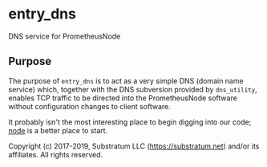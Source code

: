 # entry_dns
DNS service for PrometheusNode

## Purpose
The purpose of `entry_dns` is to act as a very simple DNS (domain name service) which,
together with the DNS subversion provided by `dns_utility`,
enables TCP traffic to be directed into the PrometheusNode software without
configuration changes to client software.

It probably isn't the most interesting place to begin digging into our code;
[node](https://github.com/The-Dreadnought/Prometheus-Network/tree/master/node)
is a better place to start.


Copyright (c) 2017-2019, Substratum LLC (https://substratum.net) and/or its affiliates. All rights reserved.
